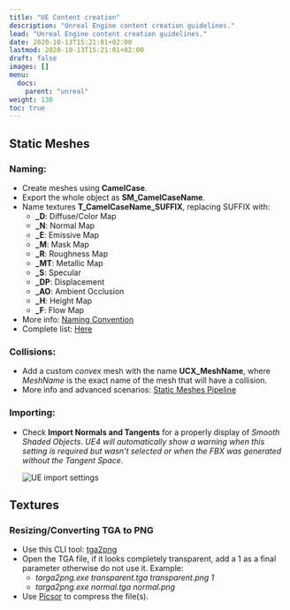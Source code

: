 ```yaml
---
title: "UE Content creation"
description: "Unreal Engine content creation guidelines."
lead: "Unreal Engine content creation guidelines."
date: 2020-10-13T15:21:01+02:00
lastmod: 2020-10-13T15:21:01+02:00
draft: false
images: []
menu:
  docs:
    parent: "unreal"
weight: 130
toc: true
---
```


## Static Meshes

### Naming:
* Create meshes using **CamelCase**.
* Export the whole object as **SM_CamelCaseName**.
* Name textures **T_CamelCaseName_SUFFIX**, replacing SUFFIX with:
  * **_D**: Diffuse/Color Map
  * **_N**: Normal Map
  * **_E**: Emissive Map
  * **_M**: Mask Map
  * **_R**: Roughness Map
  * **_MT**: Metallic Map
  * **_S**: Specular
  * **_DP**: Displacement
  * **_AO**: Ambient Occlusion
  * **_H**: Height Map
  * **_F**: Flow Map
* More info: [Naming Convention](https://www.tomlooman.com/ue4-naming-convention/)
* Complete list: [Here](https://wiki.unrealengine.com/Assets_Naming_Convention?fbclid=IwAR2o7Bh0Vx8BxfFr_zmd0Ul6SE2T6sNZcdYHRUCWF09OB-5UD8piMhdk3l4)

### Collisions:
* Add a custom *convex* mesh with the name **UCX_MeshName**, where *MeshName* is the exact name of the mesh that will have a collision.
* More info and advanced scenarios: [Static Meshes Pipeline](https://docs.unrealengine.com/en-us/Engine/Content/FBX/StaticMeshes)

### Importing:
* Check **Import Normals and Tangents** for a properly display of *Smooth Shaded Objects*. *UE4 will automatically show a warning when this setting is required but wasn't selected or when the FBX was generated without the Tangent Space*.

  ![UE import settings](https://equilaterus.github.io/wikilaterus/assets/img/ue4/ue4-import-fbx-blender.png)

## Textures

### Resizing/Converting TGA to PNG

* Use this CLI tool: [tga2png](https://github.com/shusaura85/tga2png)
* Open the TGA file, if it looks completely transparent, add a 1 as a final parameter otherwise do not use it. Example:
  * *targa2png.exe transparent.tga transparent.png 1*
  * *targa2png.exe normal.tga normal.png*
* Use [Picsor](https://github.com/equilaterus/Picsor) to compress the file(s).
